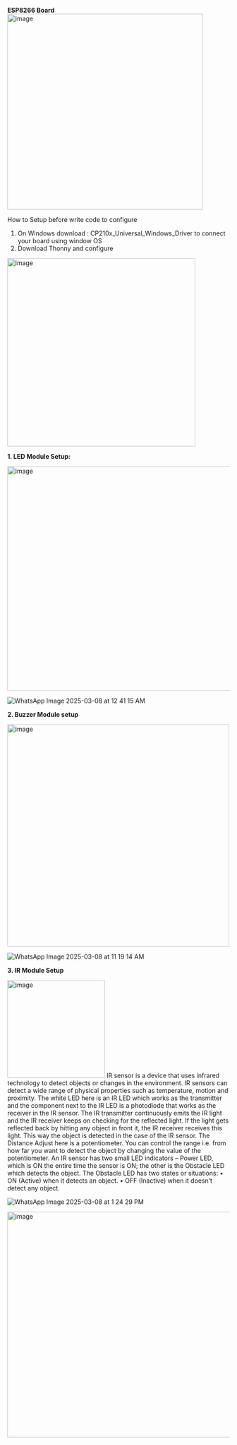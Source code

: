 **ESP8266 Board**
<img width="443" alt="image" src="https://github.com/user-attachments/assets/ebc996ff-e9be-43d4-a200-ba3393574c32" />

How to Setup before write code to configure
1. On Windows download : CP210x_Universal_Windows_Driver to connect your board using window OS
2. Download Thonny and configure
<img width="426" alt="image" src="https://github.com/user-attachments/assets/4da3b97a-8d12-467f-9888-cd550a3b25b1" />


  **1. LED Module Setup:**

<img width="508" alt="image" src="https://github.com/user-attachments/assets/8ef530ae-56ba-4eb8-8c55-4df6312ece31" />
  
![WhatsApp Image 2025-03-08 at 12 41 15 AM](https://github.com/user-attachments/assets/5603edf3-22f0-4226-8b14-1bbafa3f5a3b)

**2. Buzzer Module setup**


<img width="503" alt="image" src="https://github.com/user-attachments/assets/5f89af7e-c1a3-44e2-b716-1cf188f83b1b" />

![WhatsApp Image 2025-03-08 at 11 19 14 AM](https://github.com/user-attachments/assets/e6c2e34f-8d24-4b31-b139-97b67a7b91fc)



**3. IR Module Setup**


<img width="221" alt="image" src="https://github.com/user-attachments/assets/e3af1b94-c044-4bc7-805e-bbac8fdc8fcf" />
IR sensor is a device that uses infrared technology to detect objects or changes in the environment. IR sensors 
can detect a wide range of physical properties such as temperature, motion and proximity.  
The white LED here is an IR LED which works as the transmitter 
and the component next to the IR LED is a photodiode that 
works as the receiver in the IR sensor. 
The IR transmitter continuously emits the IR light and the IR 
receiver keeps on checking for the reflected light. If the light 
gets reflected back by hitting any object in front it, the IR 
receiver receives this light. This way the object is detected in 
the case of the IR sensor. 
The Distance Adjust here is a potentiometer. You can control the range i.e. from how far you want to detect 
the object by changing the value of the potentiometer. 
An IR sensor has two small LED indicators – Power LED, which is ON the entire time the sensor is ON; the 
other is the Obstacle LED which detects the object. The Obstacle LED has two states or situations: 
      • ON (Active) when it detects an object. 
      • OFF (Inactive) when it doesn’t detect any object. 

![WhatsApp Image 2025-03-08 at 1 24 29 PM](https://github.com/user-attachments/assets/bf73f81e-a537-43e7-89bf-48fee3932fa3)

<img width="511" alt="image" src="https://github.com/user-attachments/assets/d923f368-2bf2-4a88-95c9-6023916ef8ff" />




